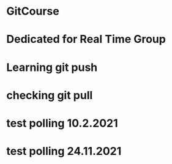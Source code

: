 # GitCourse
# Dedicated for Real Time Group
# Learning git push
# checking git pull
# test polling 10.2.2021 
# test polling 24.11.2021   
